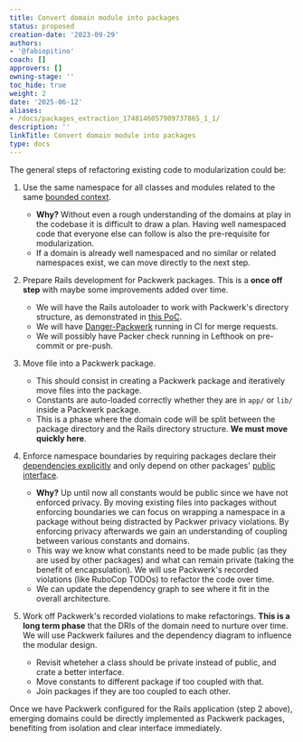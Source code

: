 ```yaml
---
title: Convert domain module into packages
status: proposed
creation-date: '2023-09-29'
authors:
- '@fabiopitino'
coach: []
approvers: []
owning-stage: ''
toc_hide: true
weight: 2
date: '2025-06-12'
aliases:
- /docs/packages_extraction_1748146057909737865_1_1/
description: ''
linkTitle: Convert domain module into packages
type: docs
---
```


The general steps of refactoring existing code to modularization could be:

1. Use the same namespace for all classes and modules related to the same [bounded context](bounded_contexts.md).

   - **Why?** Without even a rough understanding of the domains at play in the codebase it is difficult to draw a plan.
     Having well namespaced code that everyone else can follow is also the pre-requisite for modularization.
   - If a domain is already well namespaced and no similar or related namespaces exist, we can move directly to the
     next step.
1. Prepare Rails development for Packwerk packages. This is a **once off step** with maybe some improvements
   added over time.

   - We will have the Rails autoloader to work with Packwerk's directory structure, as demonstrated in
     [this PoC](https://gitlab.com/gitlab-org/gitlab/-/merge_requests/129254/diffs#note_1512982957).
   - We will have [Danger-Packwerk](https://github.com/rubyatscale/danger-packwerk) running in CI for merge requests.
   - We will possibly have Packer check running in Lefthook on pre-commit or pre-push.
1. Move file into a Packwerk package.

   - This should consist in creating a Packwerk package and iteratively move files into the package.
   - Constants are auto-loaded correctly whether they are in `app/` or `lib/` inside a Packwerk package.
   - This is a phase where the domain code will be split between the package directory and the Rails directory structure.
     **We must move quickly here**.
1. Enforce namespace boundaries by requiring packages declare their [dependencies explicitly](https://github.com/Shopify/packwerk/blob/main/USAGE.md#enforcing-dependency-boundary)
   and only depend on other packages' [public interface](https://github.com/rubyatscale/packwerk-extensions#privacy-checker).

   - **Why?** Up until now all constants would be public since we have not enforced privacy. By moving existing files
     into packages without enforcing boundaries we can focus on wrapping a namespace in a package without being distracted
     by Packwer privacy violations. By enforcing privacy afterwards we gain an understanding of coupling between various
     constants and domains.
   - This way we know what constants need to be made public (as they are used by other packages) and what can
     remain private (taking the benefit of encapsulation). We will use Packwerk's recorded violations (like RuboCop TODOs)
     to refactor the code over time.
   - We can update the dependency graph to see where it fit in the overall architecture.
1. Work off Packwerk's recorded violations to make refactorings. **This is a long term phase** that the DRIs of the
   domain need to nurture over time. We will use Packwerk failures and the dependency diagram to influence the modular design.

   - Revisit wheteher a class should be private instead of public, and crate a better interface.
   - Move constants to different package if too coupled with that.
   - Join packages if they are too coupled to each other.

Once we have Packwerk configured for the Rails application (step 2 above), emerging domains could be directly implemented
as Packwerk packages, benefiting from isolation and clear interface immediately.
